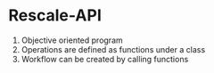 # Rescale-API
1. Objective oriented program
2. Operations are defined as functions under a class
3. Workflow can be created by calling functions
